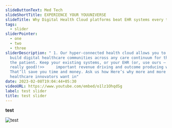 ```yaml
---
slideButtonText: Med Tech
slideShortTitle: EXPERIENCE YOUR YOUUNIVERSE
slideTitle: Why Digital Health Cloud platforms beat EHR systems every time
tags:
  - slider
sliderPointer:
  - one
  - two
  - three
sliderDescription: " 1. Our hyper-connected health cloud allows you to quickly
  build digital healthcare communities across any care continuum for the life of
  the patient. Keep your existing systems, or your EHR (or, use ours – it’s
  really good)!>>     important revenue driving and outcome producing workflows.
  That’ll save you time and money. Ask us how Here’s why more and more
  healthcare innovators want in"
date: 2023-02-08T19:04:44+05:30
videoURL: https://www.youtube.com/embed/o1lz1OhqdSg
label: test slider
title: test slider
---
```

**test**

![test](/assets/minion.jpg "test")